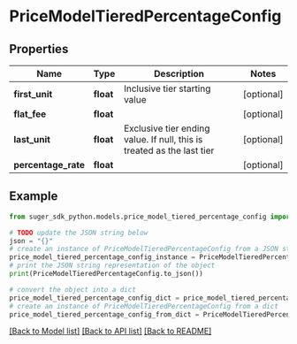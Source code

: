 # PriceModelTieredPercentageConfig


## Properties

Name | Type | Description | Notes
------------ | ------------- | ------------- | -------------
**first_unit** | **float** | Inclusive tier starting value | [optional] 
**flat_fee** | **float** |  | [optional] 
**last_unit** | **float** | Exclusive tier ending value. If null, this is treated as the last tier | [optional] 
**percentage_rate** | **float** |  | [optional] 

## Example

```python
from suger_sdk_python.models.price_model_tiered_percentage_config import PriceModelTieredPercentageConfig

# TODO update the JSON string below
json = "{}"
# create an instance of PriceModelTieredPercentageConfig from a JSON string
price_model_tiered_percentage_config_instance = PriceModelTieredPercentageConfig.from_json(json)
# print the JSON string representation of the object
print(PriceModelTieredPercentageConfig.to_json())

# convert the object into a dict
price_model_tiered_percentage_config_dict = price_model_tiered_percentage_config_instance.to_dict()
# create an instance of PriceModelTieredPercentageConfig from a dict
price_model_tiered_percentage_config_from_dict = PriceModelTieredPercentageConfig.from_dict(price_model_tiered_percentage_config_dict)
```
[[Back to Model list]](../README.md#documentation-for-models) [[Back to API list]](../README.md#documentation-for-api-endpoints) [[Back to README]](../README.md)


